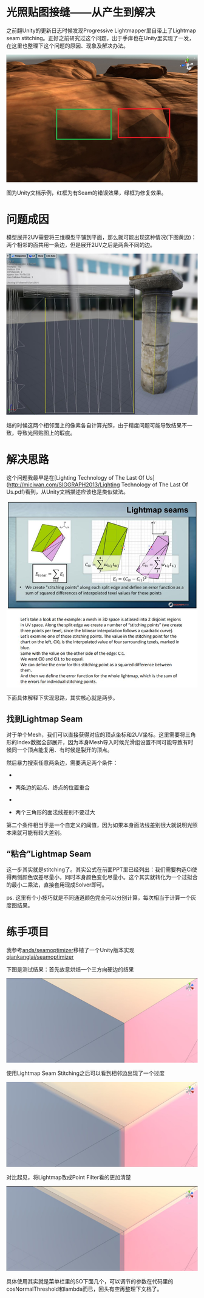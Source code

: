 # 光照贴图接缝——从产生到解决

之前翻Unity的更新日志时候发现Progressive Lightmapper里自带上了Lightmap seam stitching。正好之前研究过这个问题，出于手痒也在Unity里实现了一发，在这里也整理下这个问题的原因、现象及解决办法。









![img](Untitled.assets/20b11163-8b5b-4589-9f01-8439540d4706_lightmap_seam.jpg)

图为Unity文档示例，红框为有Seam的错误效果，绿框为修复效果。



# 问题成因



模型展开2UV需要将三维模型平铺到平面，那么就可能出现这种情况(下图黄边)：两个相邻的面共用一条边，但是展开2UV之后是两条不同的边。





![img](Untitled.assets/c5aa0489-a231-4daf-81fc-3edb4c6d7244_2uv_seam.jpg)



焙的时候这两个相邻面上的像素各自计算光照，由于精度问题可能导致结果不一致，导致光照贴图上的瑕疵。



# 解决思路



这个问题我最早是在[Lighting Technology of The Last Of Us](http://miciwan.com/SIGGRAPH2013/Lighting Technology of The Last Of Us.pdf)看到，从Unity文档描述应该也是类似做法。





![img](Untitled.assets/5fcb1a02-56d2-4410-b582-e5d4fac554a3_seam_stitching.jpg)



下面具体解释下实现思路，其实核心就是两步。



## 找到Lightmap Seam



对于单个Mesh，我们可以直接获得对应的顶点坐标和2UV坐标。这里需要将三角形的Index数据全部展开，因为本身Mesh导入时候光滑组设置不同可能导致有时候同一个顶点能复用、有时候是裂开的顶点。



然后暴力搜索任意两条边，需要满足两个条件：

- 

- 两条边的起点、终点的位置重合
- 

- 两个三角形的面法线差别不要过大



第二个条件相当于是一个自定义的阈值，因为如果本身面法线差别很大就说明光照本来就可能有较大差别。



## “粘合”Lightmap Seam



这一步其实就是stitching了。其实公式在前面PPT里已经列出：我们需要构造Ci使得两侧颜色误差尽量小，同时本身颜色变化尽量小。这个其实就转化为一个过拟合的最小二乘法，直接套用现成Solver即可。



ps. 这里有个小技巧就是不同通道颜色完全可以分别计算，每次相当于计算一个灰度图结果。



# 练手项目



我参考[ands/seamoptimizer](https://github.com/ands/seamoptimizer)移植了一个Unity版本实现[qiankanglai/seamoptimizer](https://github.com/qiankanglai/seamoptimizer)



下图是测试结果：首先故意烘焙一个三方向硬边的结果





![img](Untitled.assets/464766a5-35e3-4765-8c9c-7ed169de7ba9_lightmap_seam_unoptimized.jpg)



使用Lightmap Seam Stitching之后可以看到相邻边出现了一个过度





![img](Untitled.assets/464c52b6-add1-413e-b68f-13b55850a545_lightmap_seam_optimized.jpg)



对比起见，将Lightmap改成Point Filter看的更加清楚





![img](Untitled.assets/b4214347-d714-42fc-900b-f4255bc1068c_lightmap_seam_optimized_point.jpg)



具体使用其实就是菜单栏里的SO下面几个，可以调节的参数在代码里的cosNormalThreshold和lambda而已，回头有空再整理下文档了。